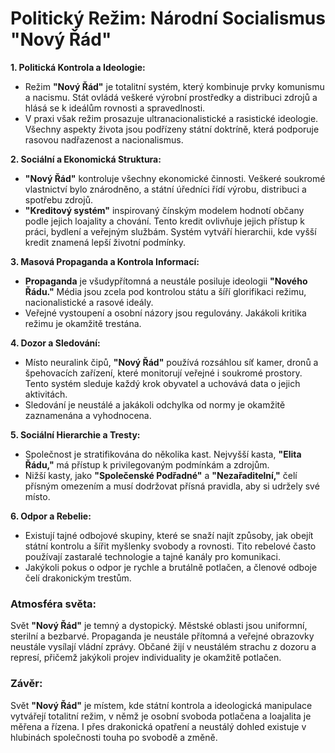 # **Politický Režim: Národní Socialismus "Nový Řád"**

**1. Politická Kontrola a Ideologie:**
   - Režim **"Nový Řád"** je totalitní systém, který kombinuje prvky komunismu a nacismu. Stát ovládá veškeré výrobní prostředky a distribuci zdrojů a hlásá se k ideálům rovnosti a spravedlnosti.
   - V praxi však režim prosazuje ultranacionalistické a rasistické ideologie. Všechny aspekty života jsou podřízeny státní doktríně, která podporuje rasovou nadřazenost a nacionalismus.

**2. Sociální a Ekonomická Struktura:**
   - **"Nový Řád"** kontroluje všechny ekonomické činnosti. Veškeré soukromé vlastnictví bylo znárodněno, a státní úředníci řídí výrobu, distribuci a spotřebu zdrojů.
   - **"Kreditový systém"** inspirovaný čínským modelem hodnotí občany podle jejich loajality a chování. Tento kredit ovlivňuje jejich přístup k práci, bydlení a veřejným službám. Systém vytváří hierarchii, kde vyšší kredit znamená lepší životní podmínky.

**3. Masová Propaganda a Kontrola Informací:**
   - **Propaganda** je všudypřítomná a neustále posiluje ideologii **"Nového Řádu."** Média jsou zcela pod kontrolou státu a šíří glorifikaci režimu, nacionalistické a rasové ideály.
   - Veřejné vystoupení a osobní názory jsou regulovány. Jakákoli kritika režimu je okamžitě trestána.

**4. Dozor a Sledování:**
   - Místo neuralink čipů, **"Nový Řád"** používá rozsáhlou síť kamer, dronů a špehovacích zařízení, které monitorují veřejné i soukromé prostory. Tento systém sleduje každý krok obyvatel a uchovává data o jejich aktivitách.
   - Sledování je neustálé a jakákoli odchylka od normy je okamžitě zaznamenána a vyhodnocena.

**5. Sociální Hierarchie a Tresty:**
   - Společnost je stratifikována do několika kast. Nejvyšší kasta, **"Elita Řádu,"** má přístup k privilegovaným podmínkám a zdrojům.
   - Nižší kasty, jako **"Společenské Podřadné"** a **"Nezařaditelní,"** čelí přísným omezením a musí dodržovat přísná pravidla, aby si udržely své místo.

**6. Odpor a Rebelie:**
   - Existují tajné odbojové skupiny, které se snaží najít způsoby, jak obejít státní kontrolu a šířit myšlenky svobody a rovnosti. Tito rebelové často používají zastaralé technologie a tajné kanály pro komunikaci.
   - Jakýkoli pokus o odpor je rychle a brutálně potlačen, a členové odboje čelí drakonickým trestům.

### **Atmosféra světa:**
Svět **"Nový Řád"** je temný a dystopický. Městské oblasti jsou uniformní, sterilní a bezbarvé. Propaganda je neustále přítomná a veřejné obrazovky neustále vysílají vládní zprávy. Občané žijí v neustálém strachu z dozoru a represí, přičemž jakýkoli projev individuality je okamžitě potlačen.

### **Závěr:**
Svět **"Nový Řád"** je místem, kde státní kontrola a ideologická manipulace vytvářejí totalitní režim, v němž je osobní svoboda potlačena a loajalita je měřena a řízena. I přes drakonická opatření a neustálý dohled existuje v hlubinách společnosti touha po svobodě a změně.